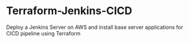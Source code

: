 # Terraform-Jenkins-CICD
Deploy a Jenkins Server on AWS and install base server applications for CICD pipeline using Terraform
